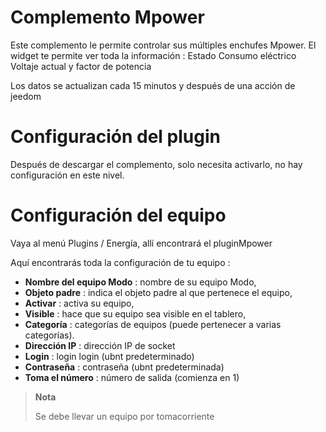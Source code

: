 # Complemento Mpower

Este complemento le permite controlar sus múltiples enchufes Mpower. El widget te permite ver toda la información : Estado Consumo eléctrico Voltaje actual y factor de potencia

Los datos se actualizan cada 15 minutos y después de una acción de jeedom

# Configuración del plugin

Después de descargar el complemento, solo necesita activarlo, no hay configuración en este nivel.

# Configuración del equipo

Vaya al menú Plugins / Energía, allí encontrará el pluginMpower

Aquí encontrarás toda la configuración de tu equipo :

-   **Nombre del equipo Modo** : nombre de su equipo Modo,
-   **Objeto padre** : indica el objeto padre al que pertenece el equipo,
-   **Activar** : activa su equipo,
-   **Visible** : hace que su equipo sea visible en el tablero,
-   **Categoría** : categorías de equipos (puede pertenecer a varias categorías).
-   **Dirección IP** : dirección IP de socket
-   **Login** : login login (ubnt predeterminado)
-   **Contraseña** : contraseña (ubnt predeterminada)
-   **Toma el número** : número de salida (comienza en 1)

> **Nota**
>
> Se debe llevar un equipo por tomacorriente
